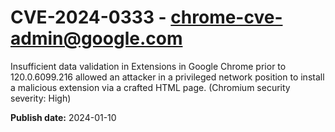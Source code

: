 # CVE-2024-0333 - chrome-cve-admin@google.com

Insufficient data validation in Extensions in Google Chrome prior to 120.0.6099.216 allowed an attacker in a privileged network position to install a malicious extension via a crafted HTML page. (Chromium security severity: High)

**Publish date:** 2024-01-10
